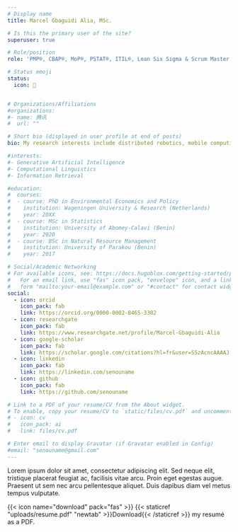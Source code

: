 ```yaml
---
# Display name
title: Marcel Gbaguidi Alia, MSc.

# Is this the primary user of the site?
superuser: true

# Role/position
role: 'PMP®, CBAP®, MoP®, PSTAT®, ITIL®, Lean Six Sigma & Scrum Master'

# Status emoji
status:
  icon: 🚀


# Organizations/Affiliations
#organizations:
#- name: 腾讯
#  url: ""

# Short bio (displayed in user profile at end of posts)
bio: My research interests include distributed robotics, mobile computing and programmable matter.

#interests:
#- Generative Artificial Intelligence
#- Computational Linguistics
#- Information Retrieval

#education:
#  courses:
#  - course: PhD in Environmental Economics and Policy
#    institution: Wageningen University & Research (Netherlands)
#    year: 20XX
#  - course: MSc in Statistics
#    institution: University of Abomey-Calavi (Benin)
#    year: 2020
#  - course: BSc in Natural Resource Management
#    institution: University of Parakou (Benin)
#    year: 2017

# Social/Academic Networking
# For available icons, see: https://docs.hugoblox.com/getting-started/page-builder/#icons
#   For an email link, use "fas" icon pack, "envelope" icon, and a link in the
#   form "mailto:your-email@example.com" or "#contact" for contact widget.
social:
  - icon: orcid
    icon_pack: fab
    link: https://orcid.org/0000-0002-8465-3302
  - icon: researchgate
    icon_pack: fab
    link: https://www.researchgate.net/profile/Marcel-Gbaguidi-Alia
  - icon: google-scholar
    icon_pack: fab
    link: https://scholar.google.com/citations?hl=fr&user=S5zAcncAAAAJ
  - icon: linkedin
    icon_pack: fab
    link: https://linkedin.com/senouname
  - icon: github
    icon_pack: fab
    link: https://github.com/senouname

# Link to a PDF of your resume/CV from the About widget.
# To enable, copy your resume/CV to `static/files/cv.pdf` and uncomment the lines below.
# - icon: cv
#   icon_pack: ai
#   link: files/cv.pdf

# Enter email to display Gravatar (if Gravatar enabled in Config)
#email: "senouname@gmail.com"
---
```


Lorem ipsum dolor sit amet, consectetur adipiscing elit. Sed neque elit, tristique placerat feugiat ac, facilisis vitae arcu. Proin eget egestas augue. Praesent ut sem nec arcu pellentesque aliquet. Duis dapibus diam vel metus tempus vulputate.

{{< icon name="download" pack="fas" >}} {{< staticref "uploads/resume.pdf" "newtab" >}}Download{{< /staticref >}} my resumé as a PDF.
